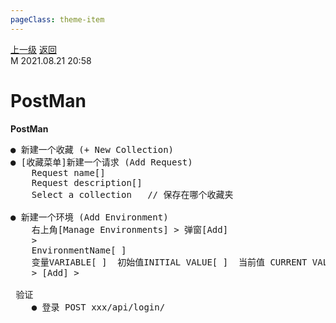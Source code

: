 ```yaml
---
pageClass: theme-item
---
```

<div class="extend-header">
    <div class="info">
        <div class="record">
            <a class="back" href="./">上一级</a>
            <a class="back" href="./">返回</a>
        </div>        
        <div class="mini">
            <span>M 2021.08.21 20:58</span>
        </div>
    </div>
    <div class="content"></div>
</div>
<div class="content-header">
<h1>PostMan</h1><strong>PostMan</strong>
</div>
<div class="static-content">


<pre class="code-block">
<span>● 新建一个收藏 (+ New Collection)</span>
<span>● [收藏菜单]新建一个请求 (Add Request)</span>
    Request name[]
    Request description[]
    Select a collection  <span class="comment"> // 保存在哪个收藏夹</span>

<span>● 新建一个环境 (Add Environment)</span>
    右上角[Manage Environments] &gt; 弹窗[Add] 
    &gt; 
    EnvironmentName[ ] 
    变量VARIABLE[ ]  初始值INITIAL VALUE[ ]  当前值 CURRENT VALUE[ ]
    &gt; [Add] &gt; 

<span class="h1 bgc3 cf"> 验证 </span>
    <span>● 登录 POST xxx/api/login/</span>



</pre>

</div>